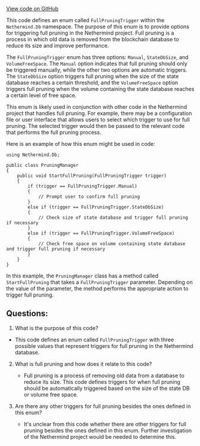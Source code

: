 [View code on GitHub](https://github.com/NethermindEth/nethermind/src/Nethermind/Nethermind.Db/FullPruningTrigger.cs)

This code defines an enum called `FullPruningTrigger` within the `Nethermind.Db` namespace. The purpose of this enum is to provide options for triggering full pruning in the Nethermind project. Full pruning is a process in which old data is removed from the blockchain database to reduce its size and improve performance.

The `FullPruningTrigger` enum has three options: `Manual`, `StateDbSize`, and `VolumeFreeSpace`. The `Manual` option indicates that full pruning should only be triggered manually, while the other two options are automatic triggers. The `StateDbSize` option triggers full pruning when the size of the state database reaches a certain threshold, and the `VolumeFreeSpace` option triggers full pruning when the volume containing the state database reaches a certain level of free space.

This enum is likely used in conjunction with other code in the Nethermind project that handles full pruning. For example, there may be a configuration file or user interface that allows users to select which trigger to use for full pruning. The selected trigger would then be passed to the relevant code that performs the full pruning process.

Here is an example of how this enum might be used in code:

```
using Nethermind.Db;

public class PruningManager
{
    public void StartFullPruning(FullPruningTrigger trigger)
    {
        if (trigger == FullPruningTrigger.Manual)
        {
            // Prompt user to confirm full pruning
        }
        else if (trigger == FullPruningTrigger.StateDbSize)
        {
            // Check size of state database and trigger full pruning if necessary
        }
        else if (trigger == FullPruningTrigger.VolumeFreeSpace)
        {
            // Check free space on volume containing state database and trigger full pruning if necessary
        }
    }
}
```

In this example, the `PruningManager` class has a method called `StartFullPruning` that takes a `FullPruningTrigger` parameter. Depending on the value of the parameter, the method performs the appropriate action to trigger full pruning.
## Questions: 
 1. What is the purpose of this code?
   - This code defines an enum called `FullPruningTrigger` with three possible values that represent triggers for full pruning in the Nethermind database.

2. What is full pruning and how does it relate to this code?
   - Full pruning is a process of removing old data from a database to reduce its size. This code defines triggers for when full pruning should be automatically triggered based on the size of the state DB or volume free space.

3. Are there any other triggers for full pruning besides the ones defined in this enum?
   - It's unclear from this code whether there are other triggers for full pruning besides the ones defined in this enum. Further investigation of the Nethermind project would be needed to determine this.